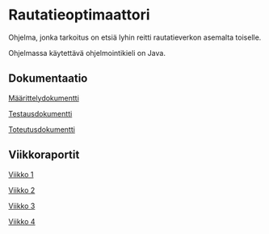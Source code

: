# Rautatieoptimaattori

Ohjelma, jonka tarkoitus on etsiä lyhin reitti rautatieverkon asemalta toiselle.

Ohjelmassa käytettävä ohjelmointikieli on Java.

## Dokumentaatio
[Määrittelydokumentti](documents/specifications.md)

[Testausdokumentti](documents/testing.md)

[Toteutusdokumentti](documents/implementation.md)

## Viikkoraportit
[Viikko 1](documents/reports/week1.md)

[Viikko 2](documents/reports/week2.md)

[Viikko 3](documents/reports/week3.md)

[Viikko 4](documents/reports/week4.md)
